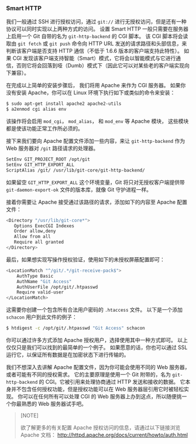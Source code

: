 ### Smart HTTP


我们一般通过 SSH 进行授权访问，通过 `git://` 进行无授权访问，但是还有一种协议可以同时实现以上两种方式的访问。
设置 Smart HTTP 一般只需要在服务器上启用一个 Git 自带的名为 `git-http-backend` 的 CGI 脚本。
该 CGI 脚本将会读取由 `git fetch` 或 `git push` 命令向 HTTP URL 发送的请求路径和头部信息，来判断该客户端是否支持 HTTP 通信（不低于 1.6.6 版本的客户端支持此特性）。
如果 CGI 发现该客户端支持智能（Smart）模式，它将会以智能模式与它进行通信，否则它将会回落到哑（Dumb）模式下（因此它可以对某些老的客户端实现向下兼容）。

在完成以上简单的安装步骤后，
我们将用 Apache 来作为 CGI 服务器。
如果你没有安装 Apache，你可以在 Linux 环境下执行如下或类似的命令来安装：

```bash
$ sudo apt-get install apache2 apache2-utils
$ a2enmod cgi alias env
```

该操作将会启用 `mod_cgi`， `mod_alias`， 和 `mod_env` 等 Apache 模块， 这些模块都是使该功能正常工作所必须的。

接下来我们要向 Apache 配置文件添加一些内容，来让 `git-http-backend` 作为 Web 服务器对 `/git` 路径请求的处理器。

```bash
SetEnv GIT_PROJECT_ROOT /opt/git
SetEnv GIT_HTTP_EXPORT_ALL
ScriptAlias /git/ /usr/lib/git-core/git-http-backend/
```

如果留空 `GIT_HTTP_EXPORT_ALL` 这个环境变量，Git 将只对无授权客户端提供带 `git-daemon-export-ok` 文件的版本库，就像 Git 守护进程一样。

接着你需要让 Apache 接受通过该路径的请求，添加如下的内容至 Apache 配置文件：

```bash
<Directory "/usr/lib/git-core*">
   Options ExecCGI Indexes
   Order allow,deny
   Allow from all
   Require all granted
</Directory>
```

最后，如果想实现写操作授权验证，使用如下的未授权屏蔽配置即可：

```bash
<LocationMatch "^/git/.*/git-receive-pack$">
    AuthType Basic
    AuthName "Git Access"
    AuthUserFile /opt/git/.htpasswd
    Require valid-user
</LocationMatch>
```

这需要你创建一个包含所有合法用户密码的 `.htaccess` 文件。
以下是一个添加 `schacon` 用户到此文件的例子：

```bash
$ htdigest -c /opt/git/.htpasswd "Git Access" schacon
```

你可以通过许多方式添加 Apache 授权用户，选择使用其中一种方式即可。
以上仅仅只是我们可以找到的最简单的一个例子。
如果愿意的话，你也可以通过 SSL 运行它，以保证所有数据是在加密状态下进行传输的。

我们不想深入去讲解 Apache 配置文件，因为你可能会使用不同的 Web 服务器，或者可能有不同的授权需求。
它的主要原理是使用一个 Git 附带的，名为 `git-http-backend` 的 CGI。它被引用来处理协商通过 HTTP 发送和接收的数据。
它本身并不包含任何授权功能，但是授权功能可以在 Web 服务器层引用它时被轻松实现。
你可以在任何所有可以处理 CGI 的 Web 服务器上办到这点，所以随便挑一个你最熟悉的 Web 服务器试手吧。

>[NOTE]
>
>欲了解更多的有关配置 Apache 授权访问的信息，请通过以下链接浏览 Apache 文档： http://httpd.apache.org/docs/current/howto/auth.html
